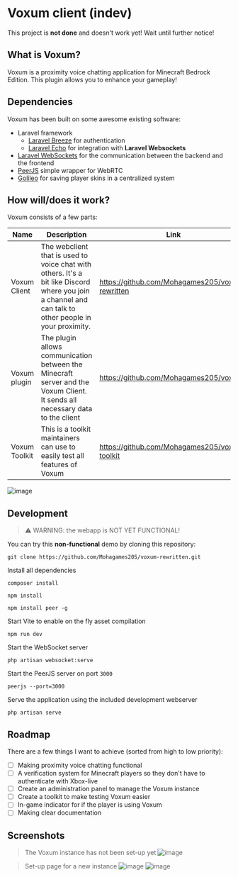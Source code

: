 # Voxum client (indev)

This project is **not done** and doesn't work yet! Wait until further notice!

## What is Voxum?
Voxum is a proximity voice chatting application for Minecraft Bedrock Edition. This plugin allows you to enhance your gameplay!

## Dependencies
Voxum has been built on some awesome existing software:
* Laravel framework
    * [Laravel Breeze](https://github.com/laravel/breeze) for authentication
    * [Laravel Echo](https://github.com/laravel/echo) for integration with **Laravel Websockets** 
* [Laravel WebSockets](https://github.com/beyondcode/laravel-websockets) for the communication between the backend and the frontend
* [PeerJS](https://github.com/peers/peerjs) simple wrapper for WebRTC
* [Golileo](https://github.com/GalactixPE/Golileo) for saving player skins in a centralized system

## How will/does it work?

Voxum consists of a few parts:

| Name | Description | Link |
|-------------|------------| ----- |
| Voxum Client | The webclient that is used to voice chat with others. It's a bit like Discord where you join a channel and can talk to other people in your proximity. | https://github.com/Mohagames205/voxum-rewritten |
| Voxum plugin | The plugin allows communication between the Minecraft server and the Voxum Client. It sends all necessary data to the client | https://github.com/Mohagames205/voxum |
| Voxum Toolkit | This is a toolkit maintainers can use to easily test all features of Voxum | https://github.com/Mohagames205/voxum-toolkit |

![image](https://user-images.githubusercontent.com/40402787/208951578-66c9e1b7-68d6-45c9-9637-b68ce8b197a1.png)

## Development
> ⚠️ WARNING: the webapp is NOT YET FUNCTIONAL!

You can try this **non-functional** demo by cloning this repository:
```
git clone https://github.com/Mohagames205/voxum-rewritten.git 
```

Install all dependencies
```
composer install

npm install

npm install peer -g
```

Start Vite to enable on the fly asset compilation
```
npm run dev
```

Start the WebSocket server
```
php artisan websocket:serve
```

Start the PeerJS server on port `3000`
```
peerjs --port=3000
```

Serve the application using the included development webserver
```
php artisan serve
```

## Roadmap
There are a few things I want to achieve (sorted from high to low priority): 
- [ ] Making proximity voice chatting functional
- [ ] A verification system for Minecraft players so they don't have to authenticate with Xbox-live
- [ ] Create an administration panel to manage the Voxum instance
- [ ] Create a toolkit to make testing Voxum easier
- [ ] In-game indicator for if the player is using Voxum
- [ ] Making clear documentation

## Screenshots

> The Voxum instance has not been set-up yet
![image](https://user-images.githubusercontent.com/40402787/208948138-7f3a92b8-5c40-4715-a9c6-612451fe4999.png)

> Set-up page for a new instance
![image](https://user-images.githubusercontent.com/40402787/208948047-f7fc4579-aaa7-4cd6-b6f1-e13917d31fea.png)
![image](https://user-images.githubusercontent.com/40402787/208948096-fda63712-8db5-4c16-8052-6b597ef4cc38.png)



